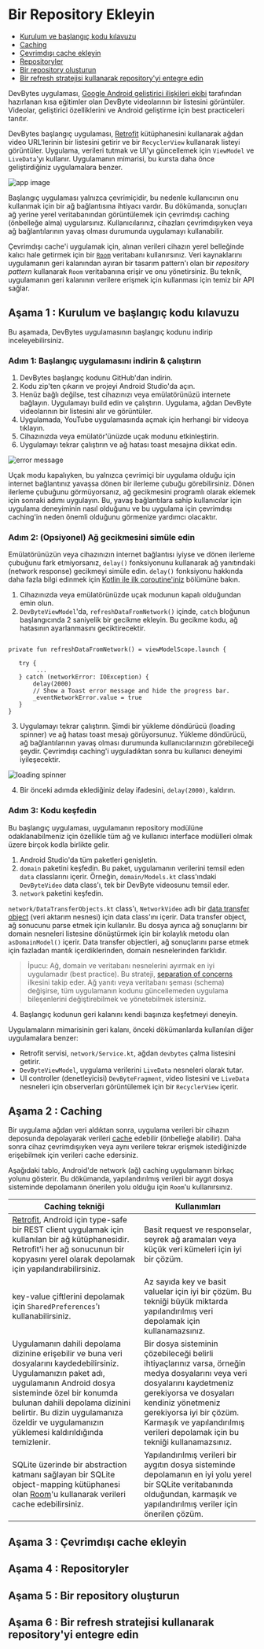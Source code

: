 # <a name="1"></a>Bir Repository Ekleyin

- [Kurulum ve başlangıç kodu kılavuzu](#a)
- [Caching](#b)
- [Çevrimdışı cache ekleyin](#c)
- [Repositoryler](#d)
- [Bir repository oluşturun](#e)
- [Bir refresh stratejisi kullanarak repository'yi entegre edin](#f)

DevBytes uygulaması, [Google Android geliştirici ilişkileri ekibi](https://www.youtube.com/channel/UCVHFbqXqoYvEWM1Ddxl0QDg) tarafından hazırlanan kısa eğitimler olan DevByte videolarının bir listesini görüntüler. Videolar, geliştirici özelliklerini ve Android geliştirme için best practiceleri tanıtır.

DevBytes başlangıç uygulaması, [Retrofit](https://square.github.io/retrofit/) kütüphanesini kullanarak ağdan video URL'lerinin bir listesini getirir ve bir `RecyclerView` kullanarak listeyi görüntüler. Uygulama, verileri tutmak ve UI'yı güncellemek için `ViewModel` ve `LiveData`'yı kullanır. Uygulamanın mimarisi, bu kursta daha önce geliştirdiğiniz uygulamalara benzer.

![app image](https://developer.android.com/codelabs/kotlin-android-training-repository/img/30ee74d946a2f6ca.png)

Başlangıç uygulaması yalnızca çevrimiçidir, bu nedenle kullanıcının onu kullanmak için bir ağ bağlantısına ihtiyacı vardır. Bu dökümanda, sonuçları ağ yerine yerel veritabanından görüntülemek için çevrimdışı caching (önbelleğe alma) uygularsınız. Kullanıcılarınız, cihazları çevrimdışıyken veya ağ bağlantılarının yavaş olması durumunda uygulamayı kullanabilir.

Çevrimdışı cache'i uygulamak için, alınan verileri cihazın yerel belleğinde kalıcı hale getirmek için bir [`Room`](https://developer.android.com/topic/libraries/architecture/room) veritabanı kullanırsınız. Veri kaynaklarını uygulamanın geri kalanından ayıran bir tasarım pattern'ı olan bir _repository pattern_ kullanarak `Room` veritabanına erişir ve onu yönetirsiniz. Bu teknik, uygulamanın geri kalanının verilere erişmek için kullanması için temiz bir API sağlar.

## <a name="a"></a>Aşama 1 : Kurulum ve başlangıç kodu kılavuzu

Bu aşamada, DevBytes uygulamasının başlangıç kodunu indirip inceleyebilirsiniz.

### Adım 1: Başlangıç uygulamasını indirin & çalıştırın

1. DevBytes başlangıç kodunu GitHub'dan indirin.
2. Kodu zip'ten çıkarın ve projeyi Android Studio'da açın.
3. Henüz bağlı değilse, test cihazınızı veya emülatörünüzü internete bağlayın. Uygulamayı build edin ve çalıştırın. Uygulama, ağdan DevByte videolarının bir listesini alır ve görüntüler.
4. Uygulamada, YouTube uygulamasında açmak için herhangi bir videoya tıklayın.
5. Cihazınızda veya emülatör'ünüzde uçak modunu etkinleştirin.
6. Uygulamayı tekrar çalıştırın ve ağ hatası toast mesajına dikkat edin.

![error message](https://developer.android.com/codelabs/kotlin-android-training-repository/img/3388360b2a512f7a.png)

Uçak modu kapalıyken, bu yalnızca çevrimiçi bir uygulama olduğu için internet bağlantınız yavaşsa dönen bir ilerleme çubuğu görebilirsiniz. Dönen ilerleme çubuğunu görmüyorsanız, ağ gecikmesini programlı olarak eklemek için sonraki adımı uygulayın. Bu, yavaş bağlantılara sahip kullanıcılar için uygulama deneyiminin nasıl olduğunu ve bu uygulama için çevrimdışı caching'in neden önemli olduğunu görmenize yardımcı olacaktır.

### Adım 2: (Opsiyonel) Ağ gecikmesini simüle edin

Emülatörünüzün veya cihazınızın internet bağlantısı iyiyse ve dönen ilerleme çubuğunu fark etmiyorsanız, `delay()` fonksiyonunu kullanarak ağ yanıtındaki (network response) gecikmeyi simüle edin. `delay()` fonksiyonu hakkında daha fazla bilgi edinmek için [Kotlin ile ilk coroutine'iniz](https://kotlinlang.org/docs/tutorials/coroutines/coroutines-basic-jvm.html) bölümüne bakın.

1. Cihazınızda veya emülatörünüzde uçak modunun kapalı olduğundan emin olun.
2. `DevByteViewModel`'da, `refreshDataFromNetwork()` içinde, `catch` bloğunun başlangıcında 2 saniyelik bir gecikme ekleyin. Bu gecikme kodu, ağ hatasının ayarlanmasını geciktirecektir.

```

private fun refreshDataFromNetwork() = viewModelScope.launch {

   try {
        ...
   } catch (networkError: IOException) {
       delay(2000)
       // Show a Toast error message and hide the progress bar.
       _eventNetworkError.value = true
   }
}

```

3. Uygulamayı tekrar çalıştırın. Şimdi bir yükleme döndürücü (loading spinner) ve ağ hatası toast mesajı görüyorsunuz. Yükleme döndürücü, ağ bağlantılarının yavaş olması durumunda kullanıcılarınızın görebileceği şeydir. Çevrimdışı caching'i uyguladıktan sonra bu kullanıcı deneyimi iyileşecektir.

![loading spinner](https://developer.android.com/codelabs/kotlin-android-training-repository/img/2cf359e25e5eb8dd.png)

4. Bir önceki adımda eklediğiniz delay ifadesini, `delay(2000)`, kaldırın.

### Adım 3: Kodu keşfedin

Bu başlangıç uygulaması, uygulamanın repository modülüne odaklanabilmeniz için özellikle tüm ağ ve kullanıcı interface modülleri olmak üzere birçok kodla birlikte gelir.

1. Android Studio'da tüm paketleri genişletin.
2. `domain` paketini keşfedin. Bu paket, uygulamanın verilerini temsil eden `data` classlarını içerir. Örneğin, `domain/Models.kt` class'ındaki `DevByteVideo` data class'ı, tek bir DevByte videosunu temsil eder.
3. `network` paketini keşfedin.

`network/DataTransferObjects.kt` class'ı, `NetworkVideo` adlı bir [data transfer object](https://en.wikipedia.org/wiki/Data_transfer_object) (veri aktarım nesnesi) için data class'ını içerir. Data transfer object, ağ sonucunu parse etmek için kullanılır. Bu dosya ayrıca ağ sonuçlarını bir domain nesneleri listesine dönüştürmek için bir kolaylık metodu olan `asDomainModel()` içerir. Data transfer objectleri, ağ sonuçlarını parse etmek için fazladan mantık içerdiklerinden, domain nesnelerinden farklıdır.

>İpucu: Ağ, domain ve veritabanı nesnelerini ayırmak en iyi uygulamadır (best practice). Bu strateji, [separation of concerns](https://en.wikipedia.org/wiki/Separation_of_concerns) ilkesini takip eder. Ağ yanıtı veya veritabanı şeması (schema) değişirse, tüm uygulamanın kodunu güncellemeden uygulama bileşenlerini değiştirebilmek ve yönetebilmek istersiniz.

4. Başlangıç kodunun geri kalanını kendi başınıza keşfetmeyi deneyin.

Uygulamaların mimarisinin geri kalanı, önceki dökümanlarda kullanılan diğer uygulamalara benzer:

- Retrofit servisi, `network/Service.kt`, ağdan `devbytes` çalma listesini getirir.
- `DevByteViewModel`, uygulama verilerini `LiveData` nesneleri olarak tutar.
- UI controller (denetleyicisi) `DevByteFragment`, video listesini ve `LiveData` nesneleri için observerları görüntülemek için bir `RecyclerView` içerir.

## <a name="b"></a>Aşama 2 : Caching

Bir uygulama ağdan veri aldıktan sonra, uygulama verileri bir cihazın deposunda depolayarak verileri [cache](https://searchstorage.techtarget.com/definition/cache) edebilir (önbelleğe alabilir). Daha sonra cihaz çevrimdışıyken veya aynı verilere tekrar erişmek istediğinizde erişebilmek için verileri cache edersiniz.

Aşağıdaki tablo, Android'de network (ağ) caching uygulamanın birkaç yolunu gösterir. Bu dökümanda, yapılandırılmış verileri bir aygıt dosya sisteminde depolamanın önerilen yolu olduğu için `Room`'u kullanırsınız.

| Caching tekniği                                                                                                                                                                                                                                                                                            | Kullanımları                                                                                                                                                                                                                                                                        |
|------------------------------------------------------------------------------------------------------------------------------------------------------------------------------------------------------------------------------------------------------------------------------------------------------------|-------------------------------------------------------------------------------------------------------------------------------------------------------------------------------------------------------------------------------------------------------------------------------------|
| [Retrofit](http://square.github.io/retrofit/), Android için type-safe bir REST client uygulamak için kullanılan bir ağ kütüphanesidir. Retrofit'i her ağ sonucunun bir kopyasını yerel olarak depolamak için yapılandırabilirsiniz.                                                                        | Basit request ve responselar, seyrek ağ aramaları veya küçük veri kümeleri için iyi bir çözüm.                                                                                                                                                                                      |
| key-value çiftlerini depolamak için `SharedPreferences`'ı kullanabilirsiniz.                                                                                                                                                                                                                                 | Az sayıda key ve basit valuelar için iyi bir çözüm. Bu tekniği büyük miktarda yapılandırılmış veri depolamak için kullanamazsınız.                                                                                                                                                  |
| Uygulamanın dahili depolama dizinine erişebilir ve buna veri dosyalarını kaydedebilirsiniz. Uygulamanızın paket adı, uygulamanın Android dosya sisteminde özel bir konumda bulunan dahili depolama dizinini belirtir. Bu dizin uygulamanıza özeldir ve uygulamanızın yüklemesi kaldırıldığında temizlenir. | Bir dosya sisteminin çözebileceği belirli ihtiyaçlarınız varsa, örneğin medya dosyalarını veya veri dosyalarını kaydetmeniz gerekiyorsa ve dosyaları kendiniz yönetmeniz gerekiyorsa iyi bir çözüm. Karmaşık ve yapılandırılmış verileri depolamak için bu tekniği kullanamazsınız. |
| SQLite üzerinde bir abstraction katmanı sağlayan bir SQLite object-mapping kütüphanesi olan [Room](https://developer.android.com/topic/libraries/architecture/room)'u kullanarak verileri cache edebilirsiniz.                                                                                             | Yapılandırılmış verileri bir aygıtın dosya sisteminde depolamanın en iyi yolu yerel bir SQLite veritabanında olduğundan, karmaşık ve yapılandırılmış veriler için önerilen çözüm.                                                                                                   |


## <a name="c"></a>Aşama 3 : Çevrimdışı cache ekleyin
## <a name="d"></a>Aşama 4 : Repositoryler
## <a name="e"></a>Aşama 5 : Bir repository oluşturun
## <a name="f"></a>Aşama 6 : Bir refresh stratejisi kullanarak repository'yi entegre edin

